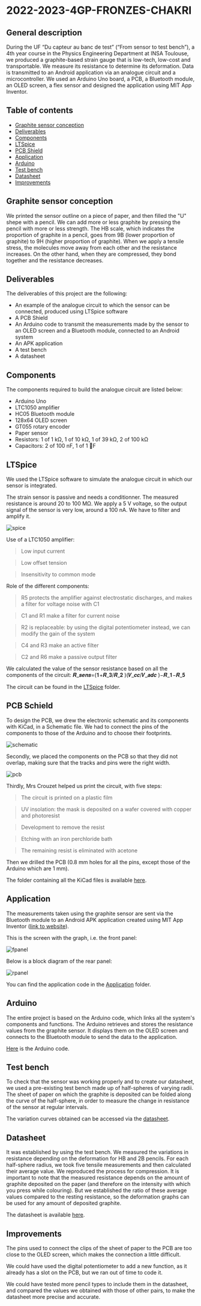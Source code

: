 # 2022-2023-4GP-FRONZES-CHAKRI
## General description

During the UF “Du capteur au banc de test” (“From sensor to test bench”), a 4th year course in the Physics Engineering Department at INSA Toulouse, we produced a graphite-based strain gauge that is low-tech, low-cost and transportable. We measure its resistance to determine its deformation. Data is transmitted to an Android application via an analogue circuit and a microcontroller. We used an Arduino Uno board, a PCB, a Bluetooth module, an OLED screen, a flex sensor and designed the application using MIT App Inventor. 

## Table of contents
* [Graphite sensor conception](#concep)
* [Deliverables](#deliv)
* [Components](#comp)
* [LTSpice](#spice)
* [PCB Shield](#pcb)
* [Application](#app)
* [Arduino](#ard)
* [Test bench](#bench)
* [Datasheet](#data)
* [Improvements](#improv)

<div id='concep'/>

## Graphite sensor conception

We printed the sensor outline on a piece of paper, and then filled the "U" shepe with a pencil. We can add more or less graphite by pressing the pencil with more or less strength. The HB scale, which indicates the proportion of graphite in a pencil, goes from 9B (lower proportion of graphite) to 9H (higher proportion of graphite). When we apply a tensile stress, the molecules move away from each other and the resistance increases. On the other hand, when they are compressed, they bond together and the resistance decreases.

<div id='deliv'/>

## Deliverables

The deliverables of this project are the following:

* An example of the analogue circuit to which the sensor can be connected, produced using LTSpice software
* A PCB Shield
* An Arduino code to transmit the measurements made by the sensor to an OLED screen and a Bluetooth module, connected to an Android system
* An APK application
* A test bench
* A datasheet

<div id='comp'/>

## Components

The components required to build the analogue circuit are listed below:

* Arduino Uno
* LTC1050 amplifier
* HC05 Bluetooth module
* 128x64 OLED screen
* GT055 rotary encoder
* Paper sensor
* Resistors: 1 of 1 kΩ, 1 of 10 kΩ, 1 of 39 kΩ, 2 of 100 kΩ
* Capacitors: 2 of 100 nF, 1 of 1 F

<div id='spice'/>

## LTSpice

We used the LTSpice software to simulate the analogue circuit in which our sensor is integrated.

The strain sensor is passive and needs a conditionner. The measured resistance is around 20 to 100 MΩ. We apply a 5 V voltage, so the output signal of the sensor is very low, around a 100 nA. We have to filter and amplify it.

![spice](https://github.com/MOSH-Insa-Toulouse/2022-2023-4GP-FRONZES-CHAKRI/blob/main/LTSpice/Circuit%20LTSpice.PNG)

Use of a LTC1050 amplifier:

> Low input current

> Low offset tension

> Insensitivity to common mode

Role of the different components:

> R5 protects the amplifier against electrostatic discharges, and makes a filter for voltage noise with C1

> C1 and R1 make a filter for current noise

> R2 is replaceable: by using the digital potentiometer instead, we can modify the gain of the system

> C4 and R3 make an active filter

> C2 and R6 make a passive output filter

We calculated the value of the sensor resistance based on all the components of the circuit: 𝑹_𝒔𝒆𝒏𝒔=(𝟏+𝑹_𝟑/𝑹_𝟐 )(𝑽_𝒄𝒄/𝑽_𝒂𝒅𝒄 )−𝑹_𝟏−𝑹_𝟓

The circuit can be found in the [LTSpice](https://github.com/MOSH-Insa-Toulouse/2022-2023-4GP-FRONZES-CHAKRI/tree/main/LTSpice) folder.

<div id='pcb'/>

## PCB Schield

To design the PCB, we drew the electronic schematic and its components with KiCad, in a Schematic file. We had to connect the pins of the components to those of the Arduino and to choose their footprints.

![schematic](https://github.com/MOSH-Insa-Toulouse/2022-2023-4GP-FRONZES-CHAKRI/blob/main/KiCad/KiCad_sch%C3%A9matique.png)

Secondly, we placed the components on the PCB so that they did not overlap, making sure that the tracks and pins were the right width.

![pcb](https://github.com/MOSH-Insa-Toulouse/2022-2023-4GP-FRONZES-CHAKRI/blob/main/KiCad/KiCad_PCB.png)

Thirdly, Mrs Crouzet helped us print the circuit, with five steps:

> The circuit is printed on a plastic film

> UV insolation: the mask is deposited on a wafer covered with copper and photoresist

> Development to remove the resist

> Etching with an iron perchloride bath

> The remaining resist is eliminated with acetone

Then we drilled the PCB (0.8 mm holes for all the pins, except those of the Arduino which are 1 mm).

The folder containing all the KiCad files is available [here](https://github.com/MOSH-Insa-Toulouse/2022-2023-4GP-FRONZES-CHAKRI/tree/main/KiCad).

<div id='app'/>

## Application

The measurements taken using the graphite sensor are sent via the Bluetooth module to an Android APK application created using MIT App Inventor ([link to website](https://appinventor.mit.edu/)).

This is the screen with the graph, i.e. the front panel:

![fpanel](https://github.com/MOSH-Insa-Toulouse/2022-2023-4GP-FRONZES-CHAKRI/blob/main/Bluetooth_Application/Front_Panel.jpg)

Below is a block diagram of the rear panel:

![rpanel](https://github.com/MOSH-Insa-Toulouse/2022-2023-4GP-FRONZES-CHAKRI/blob/main/Bluetooth_Application/Back_Panel.PNG)

You can find the application code in the [Application](https://github.com/MOSH-Insa-Toulouse/2022-2023-4GP-FRONZES-CHAKRI/tree/main/Bluetooth_Application) folder.

<div id='ard'/>

## Arduino

The entire project is based on the Arduino code, which links all the system's components and functions. The Arduino retrieves and stores the resistance values from the graphite sensor. It displays them on the OLED screen and connects to the Bluetooth module to send the data to the application.

[Here](https://github.com/MOSH-Insa-Toulouse/2022-2023-4GP-FRONZES-CHAKRI/tree/main/Arduino_Program) is the Arduino code.

<div id='bench'/>

## Test bench

To check that the sensor was working properly and to create our datasheet, we used a pre-existing test bench made up of half-spheres of varying radii. The sheet of paper on which the graphite is deposited can be folded along the curve of the half-sphere, in order to measure the change in resistance of the sensor at regular intervals.

The variation curves obtained can be accessed via the [datasheet](https://github.com/MOSH-Insa-Toulouse/2022-2023-4GP-FRONZES-CHAKRI/blob/main/Datasheet/Datasheet.pdf).

<div id='data'/>

## Datasheet

It was established by using the test bench. We measured the variations in resistance depending on the deformation for HB and 2B pencils. For each half-sphere radius, we took five tensile measurements and then calculated their average value. We reproduced the process for compression. It is important to note that the measured resistance depends on the amount of graphite deposited on the paper (and therefore on the intensity with which you press while colouring). But we established the ratio of these average values compared to the resting resistance, so the deformation graphs can be used for any amount of deposited graphite.

The datasheet is available [here](https://github.com/MOSH-Insa-Toulouse/2022-2023-4GP-FRONZES-CHAKRI/blob/main/Datasheet/Datasheet.pdf).

<div id='improv'/>

## Improvements

The pins used to connect the clips of the sheet of paper to the PCB are too close to the OLED screen, which makes the connection a little difficult.

We could have used the digital potentiometer to add a new function, as it already has a slot on the PCB, but we ran out of time to code it.

We could have tested more pencil types to include them in the datasheet, and compared the values we obtained with those of other pairs, to make the datasheet more precise and accurate.


